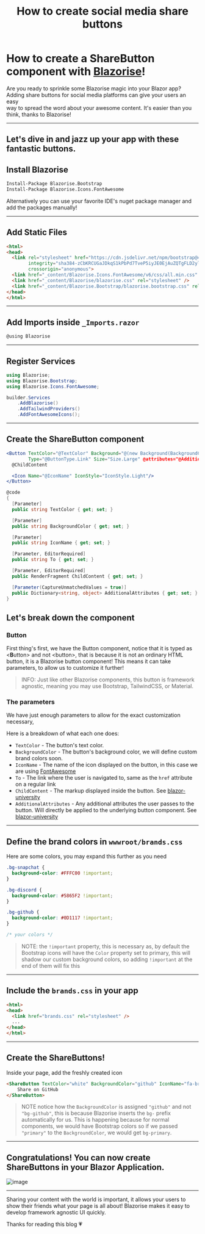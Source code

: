 ﻿---
title: How to create social media share buttons
description: Discover how to create share buttons for your Blazor app!
permalink: /blog/how-to-create-social-media-share-button
canonical: /blog/how-to-create-social-media-share-button
image-url: /img/blog/2024-05-17/how-to-create-social-media-share-buttons.png
image-title: How to create social media share buttons
author-name: Giorgi
author-image: giorgi
posted-on: May 17th, 2024
read-time: 5 min
---

# How to create a ShareButton component with [Blazorise](https://blazorise.com/)!

Are you ready to sprinkle some Blazorise magic into your Blazor app?<br/>
Adding share buttons for social media platforms can give your users an easy<br/>
way to spread the word about your awesome content. It's easier than you think, thanks to Blazorise!<br/>

---

## Let's dive in and jazz up your app with these fantastic buttons.

## Install Blazorise
```bash
Install-Package Blazorise.Bootstrap
Install-Package Blazorise.Icons.FontAwesome
```
Alternatively you can use your favorite IDE's nuget package manager and add the packages manually!

---

## Add Static Files
```html
<html>
<head>
  <link rel="stylesheet" href="https://cdn.jsdelivr.net/npm/bootstrap@4.6.1/dist/css/bootstrap.min.css" 
        integrity="sha384-zCbKRCUGaJDkqS1kPbPd7TveP5iyJE0EjAuZQTgFLD2ylzuqKfdKlfG/eSrtxUkn" 
        crossorigin="anonymous">
  <link href="_content/Blazorise.Icons.FontAwesome/v6/css/all.min.css" rel="stylesheet">
  <link href="_content/Blazorise/blazorise.css" rel="stylesheet" />
  <link href="_content/Blazorise.Bootstrap/blazorise.bootstrap.css" rel="stylesheet" />
</head>
</html>
```

---

## Add Imports inside `_Imports.razor`
```html
@using Blazorise
```

---

## Register Services
```cs
using Blazorise;
using Blazorise.Bootstrap;
using Blazorise.Icons.FontAwesome;

builder.Services
    .AddBlazorise()
    .AddTailwindProviders()
    .AddFontAwesomeIcons();
```

---

## Create the ShareButton component
```jsx
<Button TextColor="@TextColor" Background="@(new Background(BackgroundColor))" To="@To" 
        Type="@ButtonType.Link" Size="Size.Large" @attributes="@AdditionalAttributes">
  @ChildContent

  <Icon Name="@IconName" IconStyle="IconStyle.Light"/>
</Button>
```
```cs
@code 
{
  [Parameter]
  public string TextColor { get; set; }

  [Parameter]
  public string BackgroundColor { get; set; }

  [Parameter]
  public string IconName { get; set; }

  [Parameter, EditorRequired]
  public string To { get; set; }

  [Parameter, EditorRequired]
  public RenderFragment ChildContent { get; set; }

  [Parameter(CaptureUnmatchedValues = true)]
  public Dictionary<string, object> AdditionalAttributes { get; set; } = [];
}
```

## Let's break down the component

### Button
First thing's first, we have the Button component, notice that it is typed as <**B**utton> and not \<button\>,
that is because it is not an ordinary HTML button, it is a Blazorise button component! This means it can take parameters,
to allow us to customize it further!

> INFO: Just like other Blazorise components, this button is framework agnostic, meaning you may use Bootstrap,
> TailwindCSS, or Material.

### The parameters
We have just enough parameters to allow for the exact customization necessary,

Here is a breakdown of what each one does:
- `TextColor` - The button's text color.
- `BackgroundColor` - The button's background color, we will define custom brand colors soon.
- `IconName` - The name of the icon displayed on the button, in this case we are using [FontAwesome](https://fontawesome.com/)
- `To` - The link where the user is navigated to, same as the `href` attribute on a regular link
- `ChildContent` - The markup displayed inside the button. See [blazor-university](https://blazor-university.com/templating-components-with-renderfragements/)
- `AdditionalAttributes` - Any additional attributes the user passes to the button. Will directly be applied to the underlying button component. See [blazor-university]( https://blazor-university.com/components/capturing-unexpected-parameters/)

---

## Define the brand colors in `wwwroot/brands.css`
Here are some colors, you may expand this further as you need
```css
.bg-snapchat {
  background-color: #FFFC00 !important;
}

.bg-discord {
  background-color: #5865F2 !important;
}

.bg-github {
  background-color: #0D1117 !important;
}

/* your colors */
```
> NOTE: the `!important` property, this is necessary as, by default the Bootstrap icons will have the `Color` property
> set to primary, this will shadow our custom background colors, so adding `!important` at the end of them will fix this

---

## Include the `brands.css` in your app
```html
<html>
<head>
  <link href="brands.css" rel="stylesheet" />
  ...
</head>
</html>
```

---

## Create the ShareButtons!
Inside your page, add the freshly created icon

```html
<ShareButton TextColor="white" BackgroundColor="github" IconName="fa-brands fa-github" To="https://github.com/ddjerqq">
    Share on GitHub
</ShareButton>
```
> NOTE notice how the `BackgroundColor` is assigned `"github"` and not `"bg-github"`, this is because Blazorise inserts
> the `bg-` prefix automatically for us. This is happening because for normal components, we would have Bootstrap colors
> so if we passed `"primary"` to the `BackgroundColor`, we would get `bg-primary`.

---

## Congratulations! You can now create ShareButtons in your Blazor Application.

![image](https://gist.github.com/assets/57017344/9c5f2314-dc46-42ef-b629-1067a950f9bb)

---

Sharing your content with the world is important,
it allows your users to show their friends what your page is all about!
Blazorise makes it easy to develop framework agnostic UI quickly.

Thanks for reading this blog 💗